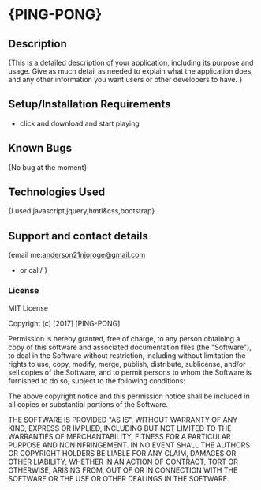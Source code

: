 # {PING-PONG}



## Description

{This is a detailed description of your application, including its purpose and usage.  Give as much detail as needed to explain what the application does, and any other information you want users or other developers to have. }

## Setup/Installation Requirements
* click and download  and start playing


## Known Bugs

{No bug at the moment}

## Technologies Used

{I used javascript,jquery,hmtl&css,bootstrap}

## Support and contact details

{email me:anderson21njoroge@gmail.com

* or call/
}

### License

MIT License

Copyright (c) [2017] [PING-PONG]

Permission is hereby granted, free of charge, to any person obtaining a copy
of this software and associated documentation files (the "Software"), to deal
in the Software without restriction, including without limitation the rights
to use, copy, modify, merge, publish, distribute, sublicense, and/or sell
copies of the Software, and to permit persons to whom the Software is
furnished to do so, subject to the following conditions:

The above copyright notice and this permission notice shall be included in all
copies or substantial portions of the Software.

THE SOFTWARE IS PROVIDED "AS IS", WITHOUT WARRANTY OF ANY KIND, EXPRESS OR
IMPLIED, INCLUDING BUT NOT LIMITED TO THE WARRANTIES OF MERCHANTABILITY,
FITNESS FOR A PARTICULAR PURPOSE AND NONINFRINGEMENT. IN NO EVENT SHALL THE
AUTHORS OR COPYRIGHT HOLDERS BE LIABLE FOR ANY CLAIM, DAMAGES OR OTHER
LIABILITY, WHETHER IN AN ACTION OF CONTRACT, TORT OR OTHERWISE, ARISING FROM,
OUT OF OR IN CONNECTION WITH THE SOFTWARE OR THE USE OR OTHER DEALINGS IN THE
SOFTWARE.
  

